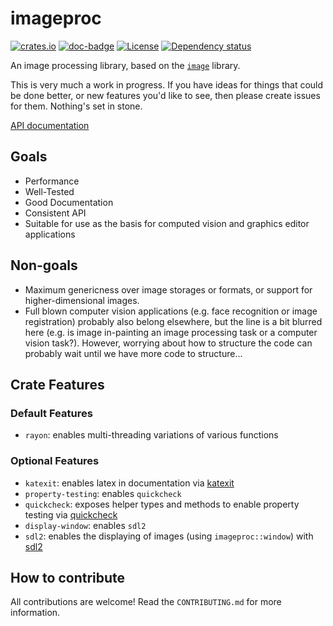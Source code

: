 # imageproc

[![crates.io](https://img.shields.io/crates/v/imageproc.svg)](https://crates.io/crates/imageproc)
[![doc-badge]][doc-link]
[![License](https://img.shields.io/badge/license-MIT-blue.svg)](https://github.com/image-rs/imageproc/blob/master/LICENSE)
[![Dependency status](https://deps.rs/repo/github/image-rs/imageproc/status.svg)](https://deps.rs/repo/github/image-rs/imageproc)

An image processing library, based on the
[`image`](https://github.com/image-rs/image) library.

This is very much a work in progress. If you have ideas for things that
could be done better, or new features you'd like to see, then please create
issues for them. Nothing's set in stone.

[API documentation][doc-link]

[doc-badge]: https://docs.rs/imageproc/badge.svg
[doc-link]: https://docs.rs/imageproc

## Goals

- Performance
- Well-Tested
- Good Documentation
- Consistent API
- Suitable for use as the basis for computed vision and graphics editor
  applications

## Non-goals

- Maximum genericness over image storages or formats, or support for
  higher-dimensional images.
- Full blown computer vision applications (e.g. face recognition or image
  registration) probably also belong elsewhere, but the line is a bit
  blurred here (e.g. is image in-painting an image processing task or a
  computer vision task?). However, worrying about how to structure the code
  can probably wait until we have more code to structure...

## Crate Features

### Default Features

- `rayon`: enables multi-threading variations of various functions

### Optional Features

- `katexit`: enables latex in documentation via
  [katexit](https://github.com/termoshtt/katexit)
- `property-testing`: enables `quickcheck`
- `quickcheck`: exposes helper types and methods to enable property testing
  via [quickcheck](https://github.com/BurntSushi/quickcheck)
- `display-window`: enables `sdl2`
- `sdl2`: enables the displaying of images (using `imageproc::window`) with
  [sdl2](https://github.com/Rust-SDL2/rust-sdl2)

## How to contribute

All contributions are welcome! Read the `CONTRIBUTING.md` for more
information.
